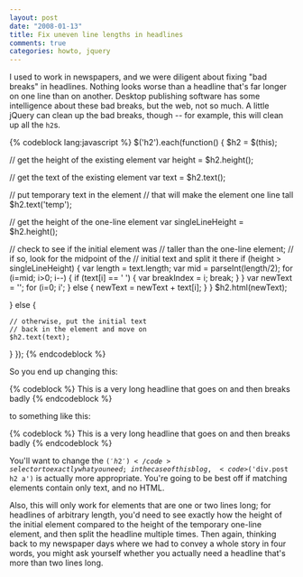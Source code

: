 ```yaml
---
layout: post
date: "2008-01-13"
title: Fix uneven line lengths in headlines
comments: true
categories: howto, jquery
---
```


I used to work in newspapers, and we were diligent about fixing "bad breaks" in headlines. Nothing looks worse than a headline that's far longer on one line than on another. Desktop publishing software has some intelligence about these bad breaks, but the web, not so much. A little jQuery can clean up the bad breaks, though -- for example, this will clean up all the <code>h2</code>s.

{% codeblock lang:javascript %}
$('h2').each(function() {
  $h2 = $(this);

  // get the height of the existing element
  var height = $h2.height();

  // get the text of the existing element
  var text = $h2.text();

  // put temporary text in the element
  // that will make the element one line tall
  $h2.text('temp');

  // get the height of the one-line element
  var singleLineHeight = $h2.height();

  // check to see if the initial element was
  // taller than the one-line element;
  // if so, look for the midpoint of the
  // initial text and split it there
  if (height &gt; singleLineHeight) {
    var length = text.length;
    var mid = parseInt(length/2);
    for (i=mid; i&gt;0; i--) {
      if (text[i] == ' ') {
        var breakIndex = i;
        break;
      }
    }
    var newText = '';
    for (i=0; i';
      } else {
        newText = newText + text[i];
      }
    }
    $h2.html(newText);

  } else {

    // otherwise, put the initial text
    // back in the element and move on
    $h2.text(text);

  }
});
{% endcodeblock %}


So you end up changing this:

{% codeblock %}
This is a very long headline that goes on and then breaks
badly
{% endcodeblock %}

to something like this:

{% codeblock %}
This is a very long headline that
goes on and then breaks badly
{% endcodeblock %}

You'll want to change the <code>$('h2')</code> selector to exactly what you need; in the case of this blog, <code>$('div.post h2 a')</code> is actually more appropriate. You're going to be best off if matching elements contain only text, and no HTML.

Also, this will only work for elements that are one or two lines long; for headlines of arbitrary length, you'd need to see exactly how the height of the initial element compared to the height of the temporary one-line element, and then split the headline multiple times. Then again, thinking back to my newspaper days where we had to convey a whole story in four words, you might ask yourself whether you actually need a headline that's more than two lines long.
